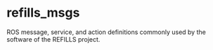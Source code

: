 # refills_msgs
ROS message, service, and action definitions commonly used by the software of the REFILLS project.
